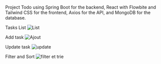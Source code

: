 Project Todo using Spring Boot for the backend, React with Flowbite and Tailwind CSS for the frontend, Axios for the API, and MongoDB for the database.

Tasks List
![List](https://github.com/user-attachments/assets/a0c915ce-8073-4237-a261-768a65077e10)


Add task
![Ajout](https://github.com/user-attachments/assets/01c21e24-2b2c-460b-90cf-8944d8f320b0)


Update task
![update](https://github.com/user-attachments/assets/16c4781c-756f-4ed4-bff7-3a844c1b5ca2)

Filter and Sort
![filter et trie](https://github.com/user-attachments/assets/975f4ac8-d9dc-4836-b34d-599973f015b9)


